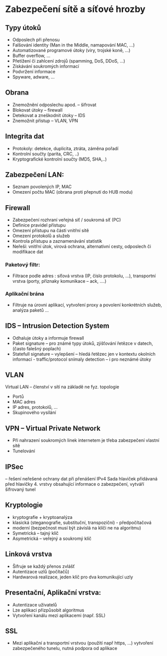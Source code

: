 # Zabezpečení sítě a síťové hrozby
## Typy útoků
- Odposlech při přenosu
- Falšování identity (Man in the Middle, namapování MAC, …)
- Automatizované programové útoky (viry, trojské koně, …)
- Buffer overflow, …
- Přetížení či zahlcení zdrojů (spamming, DoS, DDoS, …)
- Získávání soukromých informací
- Podvržení informace
- Spyware, adware, …

## Obrana
- Znemožnění odposlechu apod. – šifrovat
- Blokovat útoky – firewall
- Detekovat a zneškodnit útoky – IDS
- Znemožnit přístup – VLAN, VPN


## Integrita dat
- Protokoly: detekce, duplicita, ztráta, záměna pořadí
- Kontrolní součty (parita, CRC, ..)
- Kryptografické kontrolní součty (MD5, SHA,..)

## Zabezpečení LAN:
- Seznam povolených IP, MAC
- Omezení počtu MAC (obrana proti přepnutí do HUB modu)

## Firewall  
- Zabezpečení rozhraní veřejná síť / soukromá síť (PC)
- Definice pravidel přístupu
- Omezení přístupu na části vnitřní sítě
- Omezení protokolů a služeb
- Kontrola přístupu a zaznamenávání statistik
- Neřeší: vnitřní útok, virová ochrana, alternativní cesty, odposlech či modifikace dat

### Paketový filtr:
- Filtrace podle adres : síťová vrstva (IP, číslo protokolu, …), transportní vrstva (porty, příznaky komunikace – ack, ….)

### Aplikační brána
- Filtruje na úrovni aplikací, vytvoření proxy a povolení konkrétních služeb, analýza paketů …

## IDS – Intrusion Detection System
- Odhaluje útoky a informuje firewall
- Paket signature – pro známé typy útoků, zjišťování řetězce v datech, (často falešný poplach)
- Statefull signature – vylepšení – hledá řetězec jen v kontextu okolních informací - 	traffic/protocol snímaly detection – i pro neznámé útoky


## VLAN
Virtual LAN – členství v sítí na základě ne fyz. topologie
- Portů
- MAC adres
- IP adres, protokolů, …
- Skupinového vysílání

## VPN – Virtual Private Network
- Při nahrazení soukromých linek internetem je třeba zabezpečení vlastní sítě
- Tunelování

## IPSec
– řešení neřešené ochrany dat při přenášení IPv4
Sada hlaviček přidávaná před hlavičky 4. vrstvy obsahující informace o zabezpečení, vytváří šifrovaný tunel

## Kryptologie
- kryptografie + kryptoanalýza
- klasická (steganografie, substituční, transpoziční) - předpočítačová
- moderní (bezpečnost musí být závislá na klíči ne na algoritmu)
- Symetrická – tajný klíč
- Asymetrická – veřejný a soukromý klíč

## Linková vrstva
- Šifruje se každý přenos zvlášť
- Autentizace uzlů (počítačů)
- Hardwarová realizace, jeden klíč pro dva komunikující uzly

## Presentační, Aplikační vrstva:
- Autentizace uživatelů
- Lze aplikaci přizpůsobit algoritmus
- Vytvoření kanálu mezi aplikacemi (např. SSL)

## SSL
- Mezi aplikační a transportní vrstvou (použití např https, …) vytvoření zabezpečeného tunelu, nutná podpora od aplikace
